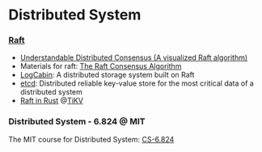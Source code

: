 # Distributed System 

### [Raft](https://en.wikipedia.org/wiki/Raft_(algorithm))

- [Understandable Distributed Consensus (A visualized Raft algorithm)](http://thesecretlivesofdata.com/raft/)
- Materials for raft: [The Raft Consensus Algorithm ](https://raft.github.io/)
- [LogCabin](https://github.com/logcabin/logcabin): A distributed storage system built on Raft
- [etcd](https://github.com/etcd-io/etcd): Distributed reliable key-value store for the most critical data of a distributed system
- [Raft in Rust](https://tikv.org/blog/implement-raft-in-rust/) @[TiKV](https://github.com/tikv/tikv)



### Distributed System - 6.824 @ MIT

The MIT course for Distributed System: [CS-6.824](https://pdos.csail.mit.edu/6.824/index.html)

